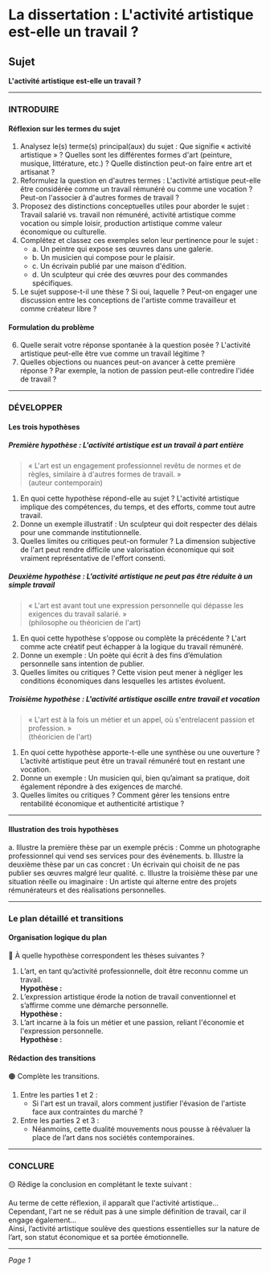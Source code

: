 # La dissertation : L'activité artistique est-elle un travail ?

## Sujet
**L'activité artistique est-elle un travail ?**

---

### INTRODUIRE

#### Réflexion sur les termes du sujet

1. Analysez le(s) terme(s) principal(aux) du sujet : Que signifie « activité artistique » ? Quelles sont les différentes formes d'art (peinture, musique, littérature, etc.) ? Quelle distinction peut-on faire entre art et artisanat ?
2. Reformulez la question en d'autres termes : L'activité artistique peut-elle être considérée comme un travail rémunéré ou comme une vocation ? Peut-on l'associer à d'autres formes de travail ?
3. Proposez des distinctions conceptuelles utiles pour aborder le sujet : Travail salarié vs. travail non rémunéré, activité artistique comme vocation ou simple loisir, production artistique comme valeur économique ou culturelle.
4. Complétez et classez ces exemples selon leur pertinence pour le sujet :
   - a. Un peintre qui expose ses œuvres dans une galerie.
   - b. Un musicien qui compose pour le plaisir.
   - c. Un écrivain publié par une maison d'édition.
   - d. Un sculpteur qui crée des œuvres pour des commandes spécifiques.
5. Le sujet suppose-t-il une thèse ? Si oui, laquelle ? Peut-on engager une discussion entre les conceptions de l'artiste comme travailleur et comme créateur libre ?

#### Formulation du problème

6. Quelle serait votre réponse spontanée à la question posée ? L'activité artistique peut-elle être vue comme un travail légitime ?
7. Quelles objections ou nuances peut-on avancer à cette première réponse ? Par exemple, la notion de passion peut-elle contredire l'idée de travail ?

---

### DÉVELOPPER

#### Les trois hypothèses

##### Première hypothèse : L'activité artistique est un travail à part entière

> « L'art est un engagement professionnel revêtu de normes et de règles, similaire à d'autres formes de travail. »  
> (auteur contemporain)

1. En quoi cette hypothèse répond-elle au sujet ? L'activité artistique implique des compétences, du temps, et des efforts, comme tout autre travail.
2. Donne un exemple illustratif : Un sculpteur qui doit respecter des délais pour une commande institutionnelle.
3. Quelles limites ou critiques peut-on formuler ? La dimension subjective de l'art peut rendre difficile une valorisation économique qui soit vraiment représentative de l'effort consenti.

##### Deuxième hypothèse : L'activité artistique ne peut pas être réduite à un simple travail

> « L'art est avant tout une expression personnelle qui dépasse les exigences du travail salarié. »  
> (philosophe ou théoricien de l'art)

1. En quoi cette hypothèse s'oppose ou complète la précédente ? L'art comme acte créatif peut échapper à la logique du travail rémunéré.
2. Donne un exemple : Un poète qui écrit à des fins d’émulation personnelle sans intention de publier.
3. Quelles limites ou critiques ? Cette vision peut mener à négliger les conditions économiques dans lesquelles les artistes évoluent.

##### Troisième hypothèse : L'activité artistique oscille entre travail et vocation

> « L'art est à la fois un métier et un appel, où s'entrelacent passion et profession. »  
> (théoricien de l'art)

1. En quoi cette hypothèse apporte-t-elle une synthèse ou une ouverture ? L’activité artistique peut être un travail rémunéré tout en restant une vocation.
2. Donne un exemple : Un musicien qui, bien qu’aimant sa pratique, doit également répondre à des exigences de marché.
3. Quelles limites ou critiques ? Comment gérer les tensions entre rentabilité économique et authenticité artistique ?

---

#### Illustration des trois hypothèses

a. Illustre la première thèse par un exemple précis : Comme un photographe professionnel qui vend ses services pour des événements.
b. Illustre la deuxième thèse par un cas concret : Un écrivain qui choisit de ne pas publier ses œuvres malgré leur qualité.
c. Illustre la troisième thèse par une situation réelle ou imaginaire : Un artiste qui alterne entre des projets rémunérateurs et des réalisations personnelles.

---

### Le plan détaillé et transitions

#### Organisation logique du plan

🔴 À quelle hypothèse correspondent les thèses suivantes ?

1. L’art, en tant qu’activité professionnelle, doit être reconnu comme un travail.  
   **Hypothèse :**
2. L’expression artistique érode la notion de travail conventionnel et s’affirme comme une démarche personnelle.  
   **Hypothèse :**
3. L’art incarne à la fois un métier et une passion, reliant l'économie et l'expression personnelle.  
   **Hypothèse :**

#### Rédaction des transitions

🟠 Complète les transitions.

1. Entre les parties 1 et 2 :  
   - Si l'art est un travail, alors comment justifier l'évasion de l'artiste face aux contraintes du marché ?
2. Entre les parties 2 et 3 :  
   - Néanmoins, cette dualité mouvements nous pousse à réévaluer la place de l’art dans nos sociétés contemporaines.

---

### CONCLURE

🟡 Rédige la conclusion en complétant le texte suivant :

Au terme de cette réflexion, il apparaît que l'activité artistique...  
Cependant, l'art ne se réduit pas à une simple définition de travail, car il engage également...  
Ainsi, l’activité artistique soulève des questions essentielles sur la nature de l’art, son statut économique et sa portée émotionnelle.

--- 

*Page 1*